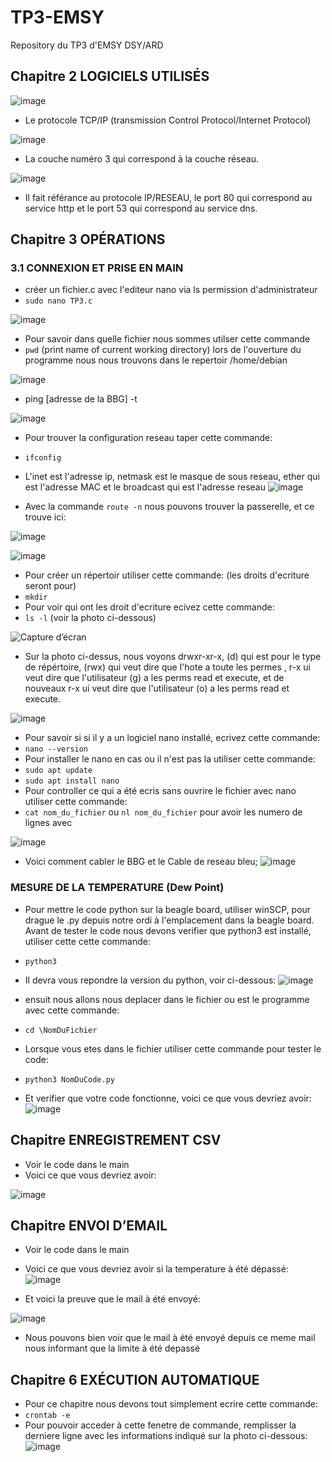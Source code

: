 # TP3-EMSY
Repository du TP3 d'EMSY DSY/ARD

## Chapitre 2 LOGICIELS UTILISÉS
![image](https://github.com/user-attachments/assets/e7973706-3806-4db7-8d84-0e0eebfbe79d)
* Le protocole TCP/IP (transmission Control Protocol/Internet Protocol)

![image](https://github.com/user-attachments/assets/5b827baf-6360-444a-bc73-ebfe59602046)
* La couche numéro 3 qui correspond à la couche réseau.

![image](https://github.com/user-attachments/assets/1f8d6924-13af-48a1-84ef-2dd7d34d0696)
* Il fait référance au protocole IP/RESEAU, le port 80 qui correspond au service http et le port 53 qui correspond au service dns.

## Chapitre 3 OPÉRATIONS
### 3.1 CONNEXION ET PRISE EN MAIN
* créer un fichier.c avec l'editeur nano via ls permission d'administrateur
* `sudo nano TP3.c`

![image](https://github.com/user-attachments/assets/8d42395d-60ce-419a-8542-de4891596f62)
* Pour savoir dans quelle fichier nous sommes utilser cette commande
* `pwd`  (print name of current working directory)
lors de l'ouverture du programme nous nous trouvons dans le repertoir /home/debian

![image](https://github.com/user-attachments/assets/41749b1b-48ee-4c98-bd6f-1f895dfccd5d)
* ping [adresse de la BBG] -t

![image](https://github.com/user-attachments/assets/4107d117-9559-4487-b4cf-b0be5b064dec)
* Pour trouver la configuration reseau taper cette commande:
* `ifconfig`
* L'inet est l'adresse ip, netmask est le masque de sous reseau, ether qui est l'adresse MAC et le broadcast qui est l'adresse reseau
![image](https://github.com/user-attachments/assets/8d91a1b0-7f54-46cd-abf5-b090e814d91b)

* Avec la commande `route -n` nous pouvons trouver la passerelle, et ce trouve ici:
  
![image](https://github.com/user-attachments/assets/1342f786-f0ca-48be-9671-3598b6fa2718)



![image](https://github.com/user-attachments/assets/12a05c76-2c27-4ea4-97ca-84e6b522d80a)
* Pour créer un répertoir utiliser cette commande: (les droits d'ecriture seront pour)
*  `mkdir`
*  Pour voir qui ont les droit d'ecriture ecivez cette commande:
*  `ls -l`  (voir la photo ci-dessous)

![Capture d’écran ](https://github.com/user-attachments/assets/213e15b9-9aeb-4980-9cdd-27c106c1203b)


*  Sur la photo ci-dessus, nous voyons drwxr-xr-x, (d) qui est pour le type de répértoire, (rwx) qui veut dire que l'hote a toute les permes , r-x ui veut dire que l'utilisateur (g) a les perms read et execute, et de nouveaux r-x ui veut dire que l'utilisateur (o) a les perms read et execute.

![image](https://github.com/user-attachments/assets/bcef9234-ff64-47ec-9974-7cb8cf9672b3)
* Pour savoir si si il y a un logiciel nano installé, ecrivez cette commande:
* `nano --version`
* Pour installer le nano en cas ou il n'est pas la utiliser cette commande:
* `sudo apt update`
* `sudo apt install nano`
* Pour controller ce qui a été ecris sans ouvrire le fichier avec nano utiliser cette commande:
* `cat nom_du_fichier` ou `nl nom_du_fichier` pour avoir les numero de lignes avec

![image](https://github.com/user-attachments/assets/3f0e941c-73f9-4795-9827-f0ac4d395e3e)
* Voici comment cabler le BBG et le Cable de reseau bleu;
![image](https://github.com/user-attachments/assets/3e52e2ef-5d1d-4881-a31e-ee6ab2ae5503)

### MESURE DE LA TEMPERATURE (Dew Point)
* Pour mettre le code python sur la beagle board, utiliser winSCP, pour drague le .py depuis notre ordi à l'emplacement dans la beagle board.
Avant de tester le code nous devons verifier que python3 est installé, utiliser cette cette commande:
* `python3`
* Il devra vous repondre la version du python, voir ci-dessous:
![image](https://github.com/user-attachments/assets/2e155c57-1cb5-4e2d-a25f-807f89319956)

* ensuit nous allons nous deplacer dans le fichier ou est le programme avec cette commande:
* `cd \NomDuFichier`
* Lorsque vous etes dans le fichier utiliser cette commande pour tester le code:
* `python3 NomDuCode.py`
* Et verifier que votre code fonctionne, voici ce que vous devriez avoir:
![image](https://github.com/user-attachments/assets/8d17b314-9ca5-4e1c-ae38-80cf4d3f94d7)

## Chapitre ENREGISTREMENT CSV
* Voir le code dans le main
* Voici ce que vous devriez avoir:

  
![image](https://github.com/user-attachments/assets/d11c1d1d-d275-4cd2-8257-a549b5755a12)

## Chapitre ENVOI D’EMAIL
* Voir le code dans le main
* Voici ce que vous devriez avoir si la temperature à été dépassé:
![image](https://github.com/user-attachments/assets/16019061-a06b-4a2e-a91f-0c2bcdee1237)


* Et voici la preuve que le mail à été envoyé:

  
![image](https://github.com/user-attachments/assets/663e329a-9fca-41bb-a0ac-dc9a473d84ed)



* Nous pouvons bien voir que le mail à été envoyé depuis ce meme mail nous informant que la limite à été depassé

## Chapitre 6 EXÉCUTION AUTOMATIQUE
* Pour ce chapitre nous devons tout simplement ecrire cette commande:
* `crontab -e`
* Pour pouvoir acceder à cette fenetre de commande, remplisser la derniere ligne avec les informations indiqué sur la photo ci-dessous:
  ![image](https://github.com/user-attachments/assets/23da3eac-f7c7-495a-a04b-ace5064f44ce)

